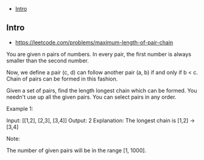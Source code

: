 - [Intro](#intro)

## Intro

- https://leetcode.com/problems/maximum-length-of-pair-chain


You are given n pairs of numbers. In every pair, the first number is always smaller than the second number.


Now, we define a pair (c, d) can follow another pair (a, b) if and only if b < c. Chain of pairs can be formed in this fashion. 


Given a set of pairs, find the length longest chain which can be formed. You needn't use up all the given pairs. You can select pairs in any order.

Example 1:

Input: [[1,2], [2,3], [3,4]]
Output: 2
Explanation: The longest chain is [1,2] -> [3,4]

Note:

The number of given pairs will be in the range [1, 1000].

